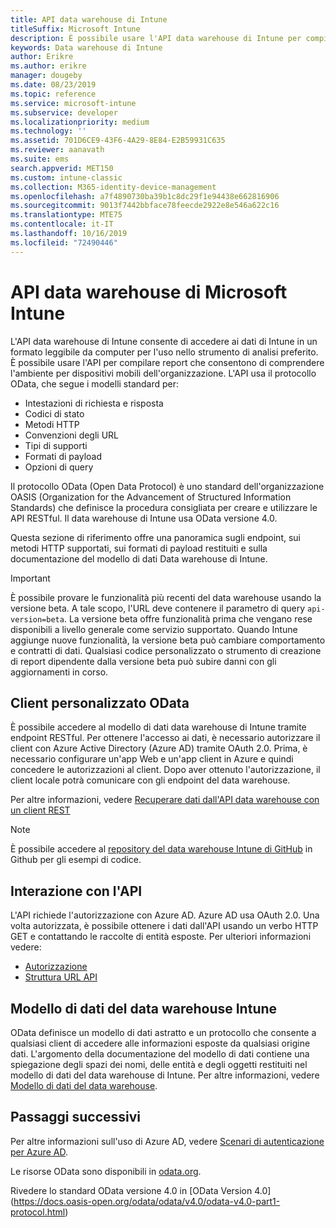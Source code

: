 ```yaml
---
title: API data warehouse di Intune
titleSuffix: Microsoft Intune
description: È possibile usare l'API data warehouse di Intune per compilare report che consentono di comprendere l'ambiente per dispositivi mobili dell'organizzazione.
keywords: Data warehouse di Intune
author: Erikre
ms.author: erikre
manager: dougeby
ms.date: 08/23/2019
ms.topic: reference
ms.service: microsoft-intune
ms.subservice: developer
ms.localizationpriority: medium
ms.technology: ''
ms.assetid: 701D6CE9-43F6-4A29-8E84-E2B59931C635
ms.reviewer: aanavath
ms.suite: ems
search.appverid: MET150
ms.custom: intune-classic
ms.collection: M365-identity-device-management
ms.openlocfilehash: a7f4890730ba39b1c8dc29f1e94438e662816906
ms.sourcegitcommit: 9013f7442bbface78feecde2922e8e546a622c16
ms.translationtype: MTE75
ms.contentlocale: it-IT
ms.lasthandoff: 10/16/2019
ms.locfileid: "72490446"
---
```

# <a name="microsoft-intune-data-warehouse-api"></a>API data warehouse di Microsoft Intune

L'API data warehouse di Intune consente di accedere ai dati di Intune in un formato leggibile da computer per l'uso nello strumento di analisi preferito. È possibile usare l'API per compilare report che consentono di comprendere l'ambiente per dispositivi mobili dell'organizzazione. L'API usa il protocollo OData, che segue i modelli standard per:

- Intestazioni di richiesta e risposta
- Codici di stato
- Metodi HTTP
- Convenzioni degli URL
- Tipi di supporti
- Formati di payload
- Opzioni di query

Il protocollo OData (Open Data Protocol) è uno standard dell'organizzazione OASIS (Organization for the Advancement of Structured Information Standards) che definisce la procedura consigliata per creare e utilizzare le API RESTful. Il data warehouse di Intune usa OData versione 4.0.

Questa sezione di riferimento offre una panoramica sugli endpoint, sui metodi HTTP supportati, sui formati di payload restituiti e sulla documentazione del modello di dati Data warehouse di Intune.

> [!Important]  
> È possibile provare le funzionalità più recenti del data warehouse usando la versione beta. A tale scopo, l'URL deve contenere il parametro di query `api-version=beta`. La versione beta offre funzionalità prima che vengano rese disponibili a livello generale come servizio supportato. Quando Intune aggiunge nuove funzionalità, la versione beta può cambiare comportamento e contratti di dati. Qualsiasi codice personalizzato o strumento di creazione di report dipendente dalla versione beta può subire danni con gli aggiornamenti in corso. <!--If you experience problems with the beta service, follow [link to feedback process]() to report the issue or provide feedback.-->

## <a name="odata-custom-client"></a>Client personalizzato OData

È possibile accedere al modello di dati data warehouse di Intune tramite endpoint RESTful. Per ottenere l'accesso ai dati, è necessario autorizzare il client con Azure Active Directory (Azure AD) tramite OAuth 2.0. Prima, è necessario configurare un'app Web e un'app client in Azure e quindi concedere le autorizzazioni al client. Dopo aver ottenuto l'autorizzazione, il client locale potrà comunicare con gli endpoint del data warehouse.

Per altre informazioni, vedere [Recuperare dati dall'API data warehouse con un client REST](reports-proc-data-rest.md)

> [!Note]  
> È possibile accedere al [repository del data warehouse Intune di GitHub](https://github.com/Microsoft/Intune-Data-Warehouse) in Github per gli esempi di codice.

## <a name="interacting-with-the-api"></a>Interazione con l'API

L'API richiede l'autorizzazione con Azure AD. Azure AD usa OAuth 2.0. Una volta autorizzata, è possibile ottenere i dati dall'API usando un verbo HTTP GET e contattando le raccolte di entità esposte. Per ulteriori informazioni vedere:

- [Autorizzazione](../reports-api-url.md)
- [Struttura URL API](../reports-api-url.md)

## <a name="intune-data-warehouse-data-model"></a>Modello di dati del data warehouse Intune

OData definisce un modello di dati astratto e un protocollo che consente a qualsiasi client di accedere alle informazioni esposte da qualsiasi origine dati. L'argomento della documentazione del modello di dati contiene una spiegazione degli spazi dei nomi, delle entità e degli oggetti restituiti nel modello di dati del data warehouse di Intune. Per altre informazioni, vedere [Modello di dati del data warehouse](reports-ref-data-model.md).

## <a name="next-steps"></a>Passaggi successivi

Per altre informazioni sull'uso di Azure AD, vedere [Scenari di autenticazione per Azure AD](https://docs.microsoft.com/azure/active-directory/develop/active-directory-authentication-scenarios).

Le risorse OData sono disponibili in [odata.org](https://www.odata.org).
  
Rivedere lo standard OData versione 4.0 in [OData Version 4.0] (https://docs.oasis-open.org/odata/odata/v4.0/odata-v4.0-part1-protocol.html)  
